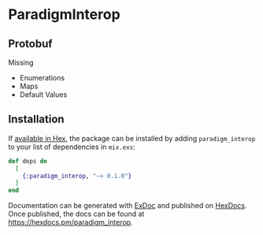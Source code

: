 # ParadigmInterop

## Protobuf
Missing
* Enumerations
* Maps
* Default Values

## Installation

If [available in Hex](https://hex.pm/docs/publish), the package can be installed
by adding `paradigm_interop` to your list of dependencies in `mix.exs`:

```elixir
def deps do
  [
    {:paradigm_interop, "~> 0.1.0"}
  ]
end
```

Documentation can be generated with [ExDoc](https://github.com/elixir-lang/ex_doc)
and published on [HexDocs](https://hexdocs.pm). Once published, the docs can
be found at <https://hexdocs.pm/paradigm_interop>.
